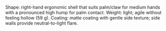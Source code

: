 Shape: right-hand ergonomic shell that suits palm/claw for medium hands with a pronounced high hump for palm contact.
Weight: light; agile without feeling hollow (59 g).
Coating: matte coating with gentle side texture; side walls provide neutral-to-light flare.
